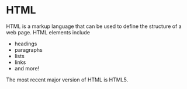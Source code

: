 # HTML



HTML is a markup language that can be used to define the structure of a web page. HTML elements include



* headings
* paragraphs
* lists
* links
* and more!



The most recent major version of HTML is HTML5.